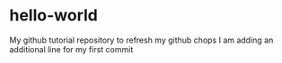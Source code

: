 # hello-world
My github tutorial repository to refresh my github chops
I am adding an additional line for my first commit
